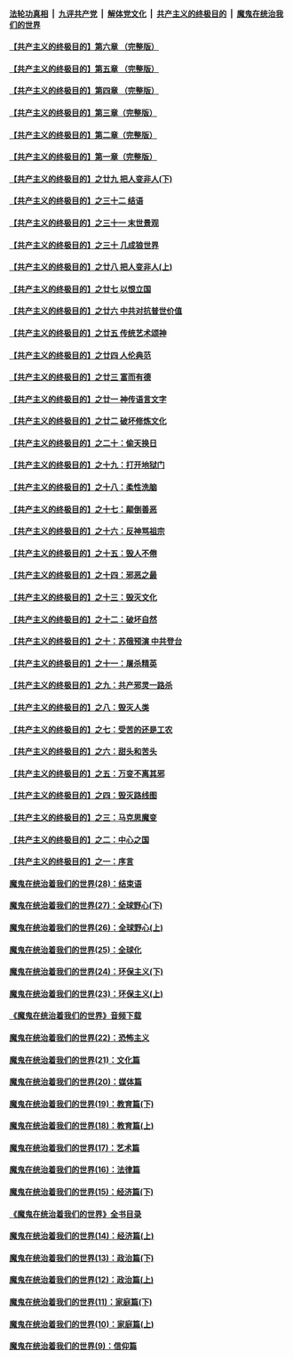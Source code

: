 ####  [法轮功真相](../../../../basic/blob/master/README.md?t=06071831) &nbsp;|&nbsp; [九评共产党](../../../../9ping.md/blob/master/README.md?t=06071831) &nbsp;|&nbsp; [解体党文化](../../../../jtdwh.md/blob/master/README.md?t=06071831)  &nbsp;|&nbsp; [共产主义的终极目的](../../../../gczydzjmd.md/blob/master/README.md?t=06071831) &nbsp;|&nbsp; [魔鬼在统治我们的世界](../../../../mgztzwmdsj.md/blob/master/README.md?t=06071831) 

#### [【共产主义的终极目的】第六章 （完整版）](../pages/nsc422/n11428913.md?t=06071831) 

#### [【共产主义的终极目的】第五章 （完整版）](../pages/nsc422/n11428912.md?t=06071831) 

#### [【共产主义的终极目的】第四章 （完整版）](../pages/nsc422/n11428907.md?t=06071831) 

#### [【共产主义的终极目的】第三章（完整版）](../pages/nsc422/n11428848.md?t=06071831) 

#### [【共产主义的终极目的】第二章（完整版）](../pages/nsc422/n11428831.md?t=06071831) 

#### [【共产主义的终极目的】第一章（完整版）](../pages/nsc422/n11417651.md?t=06071831) 

#### [【共产主义的终极目的】之廿九 把人变非人(下)](../pages/nsc422/n11344140.md?t=06071831) 

#### [【共产主义的终极目的】之三十二 结语](../pages/nsc422/n11360535.md?t=06071831) 

#### [【共产主义的终极目的】之三十一 末世景观](../pages/nsc422/n11351129.md?t=06071831) 

#### [【共产主义的终极目的】之三十 几成狼世界](../pages/nsc422/n11348280.md?t=06071831) 

#### [【共产主义的终极目的】之廿八 把人变非人(上)](../pages/nsc422/n11340492.md?t=06071831) 

#### [【共产主义的终极目的】之廿七 以恨立国](../pages/nsc422/n11336944.md?t=06071831) 

#### [【共产主义的终极目的】之廿六 中共对抗普世价值](../pages/nsc422/n11324785.md?t=06071831) 

#### [【共产主义的终极目的】之廿五 传统艺术颂神](../pages/nsc422/n11296396.md?t=06071831) 

#### [【共产主义的终极目的】之廿四 人伦典范](../pages/nsc422/n11296397.md?t=06071831) 

#### [【共产主义的终极目的】之廿三 富而有德](../pages/nsc422/n11283598.md?t=06071831) 

#### [【共产主义的终极目的】之廿一 神传语言文字](../pages/nsc422/n11263265.md?t=06071831) 

#### [【共产主义的终极目的】之廿二 破坏修炼文化](../pages/nsc422/n11245728.md?t=06071831) 

#### [【共产主义的终极目的】之二十：偷天换日](../pages/nsc422/n11238846.md?t=06071831) 

#### [【共产主义的终极目的】之十九：打开地狱门](../pages/nsc422/n11206376.md?t=06071831) 

#### [【共产主义的终极目的】之十八：柔性洗脑](../pages/nsc422/n11199994.md?t=06071831) 

#### [【共产主义的终极目的】之十七：颠倒善恶](../pages/nsc422/n11179782.md?t=06071831) 

#### [【共产主义的终极目的】之十六：反神骂祖宗](../pages/nsc422/n11166798.md?t=06071831) 

#### [【共产主义的终极目的】之十五：毁人不倦](../pages/nsc422/n11166792.md?t=06071831) 

#### [【共产主义的终极目的】之十四：邪恶之最](../pages/nsc422/n11150249.md?t=06071831) 

#### [【共产主义的终极目的】之十三：毁灭文化](../pages/nsc422/n11135227.md?t=06071831) 

#### [【共产主义的终极目的】之十二：破坏自然](../pages/nsc422/n11135214.md?t=06071831) 

#### [【共产主义的终极目的】之十：苏俄预演 中共登台](../pages/nsc422/n11118424.md?t=06071831) 

#### [【共产主义的终极目的】之十一：屠杀精英](../pages/nsc422/n11118442.md?t=06071831) 

#### [【共产主义的终极目的】之九：共产邪灵一路杀](../pages/nsc422/n11114139.md?t=06071831) 

#### [【共产主义的终极目的】之八：毁灭人类](../pages/nsc422/n11108503.md?t=06071831) 

#### [【共产主义的终极目的】之七：受苦的还是工农](../pages/nsc422/n11101809.md?t=06071831) 

#### [【共产主义的终极目的】之六：甜头和苦头](../pages/nsc422/n11096971.md?t=06071831) 

#### [【共产主义的终极目的】之五：万变不离其邪](../pages/nsc422/n11091285.md?t=06071831) 

#### [【共产主义的终极目的】之四：毁灭路线图](../pages/nsc422/n11086284.md?t=06071831) 

#### [【共产主义的终极目的】之三：马克思魔变](../pages/nsc422/n11061941.md?t=06071831) 

#### [【共产主义的终极目的】之二：中心之国](../pages/nsc422/n11047728.md?t=06071831) 

#### [【共产主义的终极目的】之一：序言](../pages/nsc422/n11086077.md?t=06071831) 

#### [魔鬼在统治着我们的世界(28)：结束语](../pages/nsc422/n10936246.md?t=06071831) 

#### [魔鬼在统治着我们的世界(27)：全球野心(下)](../pages/nsc422/n10928319.md?t=06071831) 

#### [魔鬼在统治着我们的世界(26)：全球野心(上)](../pages/nsc422/n10900318.md?t=06071831) 

#### [魔鬼在统治着我们的世界(25)：全球化](../pages/nsc422/n10788205.md?t=06071831) 

#### [魔鬼在统治着我们的世界(24)：环保主义(下)](../pages/nsc422/n10695307.md?t=06071831) 

#### [魔鬼在统治着我们的世界(23)：环保主义(上)](../pages/nsc422/n10688613.md?t=06071831) 

#### [《魔鬼在统治着我们的世界》音频下载](../pages/nsc422/n10635553.md?t=06071831) 

#### [魔鬼在统治着我们的世界(22)：恐怖主义](../pages/nsc422/n10614727.md?t=06071831) 

#### [魔鬼在统治着我们的世界(21)：文化篇](../pages/nsc422/n10597706.md?t=06071831) 

#### [魔鬼在统治着我们的世界(20)：媒体篇](../pages/nsc422/n10586579.md?t=06071831) 

#### [魔鬼在统治着我们的世界(19)：教育篇(下)](../pages/nsc422/n10564808.md?t=06071831) 

#### [魔鬼在统治着我们的世界(18)：教育篇(上)](../pages/nsc422/n10526970.md?t=06071831) 

#### [魔鬼在统治着我们的世界(17)：艺术篇](../pages/nsc422/n10499093.md?t=06071831) 

#### [魔鬼在统治着我们的世界(16)：法律篇](../pages/nsc422/n10485969.md?t=06071831) 

#### [魔鬼在统治着我们的世界(15)：经济篇(下)](../pages/nsc422/n10469975.md?t=06071831) 

#### [《魔鬼在统治着我们的世界》全书目录](../pages/nsc422/n10464261.md?t=06071831) 

#### [魔鬼在统治着我们的世界(14)：经济篇(上)](../pages/nsc422/n10457370.md?t=06071831) 

#### [魔鬼在统治着我们的世界(13)：政治篇(下)](../pages/nsc422/n10448270.md?t=06071831) 

#### [魔鬼在统治着我们的世界(12)：政治篇(上)](../pages/nsc422/n10444576.md?t=06071831) 

#### [魔鬼在统治着我们的世界(11)：家庭篇(下)](../pages/nsc422/n10440961.md?t=06071831) 

#### [魔鬼在统治着我们的世界(10)：家庭篇(上)](../pages/nsc422/n10435448.md?t=06071831) 

#### [魔鬼在统治着我们的世界(9)：信仰篇](../pages/nsc422/n10432159.md?t=06071831) 

